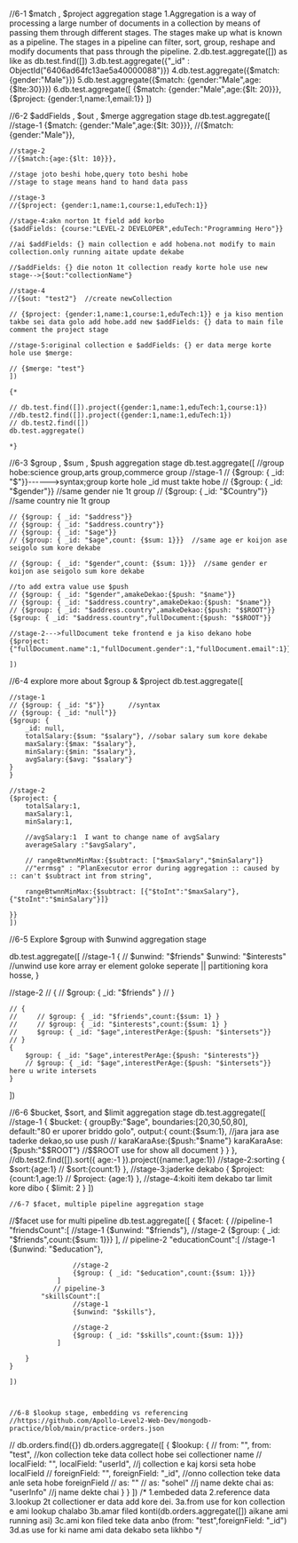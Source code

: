 //6-1 $match , $project aggregation stage
1.Aggregation is a way of processing a large number of documents in a collection by means of passing them through different stages. The stages make up what is known as a pipeline. The stages in a pipeline can filter, sort, group, reshape and modify documents that pass through the pipeline.
2.db.test.aggregate([]) as like as db.test.find([])
3.db.test.aggregate({"_id" : ObjectId("6406ad64fc13ae5a40000088")})
4.db.test.aggregate({$match: {gender:"Male"}})
5.db.test.aggregate({$match: {gender:"Male",age:{$lte:30}}})
6.db.test.aggregate([
{$match: {gender:"Male",age:{$lt: 20}}},
{$project: {gender:1,name:1,email:1}}
])

//6-2 $addFields , $out , $merge aggregation stage
db.test.aggregate([
    //stage-1
    {$match: {gender:"Male",age:{$lt: 30}}},
    //{$match: {gender:"Male"}},

    //stage-2
    //{$match:{age:{$lt: 10}}},

    //stage joto beshi hobe,query toto beshi hobe
    //stage to stage means hand to hand data pass

    //stage-3
    //{$project: {gender:1,name:1,course:1,eduTech:1}}

    //stage-4:akn norton 1t field add korbo
    {$addFields: {course:"LEVEL-2 DEVELOPER",eduTech:"Programming Hero"}}

    //ai $addFields: {} main collection e add hobena.not modify to main collection.only running aitate update dekabe

    //$addFields: {} die noton 1t collection ready korte hole use new stage-->{$out:"collectionName"}

    //stage-4
    //{$out: "test2"}  //create newCollection

    // {$project: {gender:1,name:1,course:1,eduTech:1}} e ja kiso mention takbe sei data golo add hobe.add new $addFields: {} data to main file comment the project stage

    //stage-5:original collection e $addFields: {} er data merge korte hole use $merge:

    // {$merge: "test"}
    ])

    {*

    // db.test.find([]).project({gender:1,name:1,eduTech:1,course:1})
    //db.test2.find([]).project({gender:1,name:1,eduTech:1})
    // db.test2.find([])
    db.test.aggregate()

    *}

//6-3 $group , $sum , $push aggregation stage
db.test.aggregate([
    //group hobe:science group,arts group,commerce group
    //stage-1
    // {$group: { \_id: "$"}}------>syntax;group korte hole _id must takte hobe
    // {$group: { \_id: "$gender"}}   //same gender nie 1t group
    // {$group: { \_id: "$Country"}} //same country nie 1t group

    // {$group: { _id: "$address"}}
    // {$group: { _id: "$address.country"}}
    // {$group: { _id: "$age"}}
    // {$group: { _id: "$age",count: {$sum: 1}}}  //same age er koijon ase seigolo sum kore dekabe

    // {$group: { _id: "$gender",count: {$sum: 1}}}  //same gender er koijon ase seigolo sum kore dekabe

    //to add extra value use $push
    // {$group: { _id: "$gender",amakeDekao:{$push: "$name"}}
    // {$group: { _id: "$address.country",amakeDekao:{$push: "$name"}}
    // {$group: { _id: "$address.country",amakeDekao:{$push: "$$ROOT"}}
    {$group: { _id: "$address.country",fullDocument:{$push: "$$ROOT"}}

    //stage-2--->fullDocument teke frontend e ja kiso dekano hobe
    {$project: {"fullDocument.name":1,"fullDocument.gender":1,"fullDocument.email":1}}

    ])

//6-4 explore more about $group & $project
db.test.aggregate([

    //stage-1
    // {$group: { _id: "$"}}      //syntax
    // {$group: { _id: "null"}}
    {$group: {
        _id: null,
        totalSalary:{$sum: "$salary"}, //sobar salary sum kore dekabe
        maxSalary:{$max: "$salary"},
        minSalary:{$min: "$salary"},
        avgSalary:{$avg: "$salary"}
    }
    }

    //stage-2
    {$project: {
        totalSalary:1,
        maxSalary:1,
        minSalary:1,

        //avgSalary:1  I want to change name of avgSalary
        averageSalary :"$avgSalary",

        // rangeBtwnnMinMax:{$subtract: ["$maxSalary","$minSalary"]}
        //"errmsg" : "PlanExecutor error during aggregation :: caused by :: can't $subtract int from string",

        rangeBtwnnMinMax:{$subtract: [{"$toInt":"$maxSalary"},{"$toInt":"$minSalary"}]}

    }}
    ])

//6-5 Explore $group with $unwind aggregation stage

db.test.aggregate([
//stage-1
{
// $unwind: "$friends"
$unwind: "$interests" //unwind use kore array er element goloke seperate || partitioning kora hosse,
}

//stage-2
// {
// $group: { _id: "$friends" }
// }

    // {
    //     // $group: { _id: "$friends",count:{$sum: 1} }
    //     // $group: { _id: "$interests",count:{$sum: 1} }
    //     $group: { _id: "$age",interestPerAge:{$push: "$intersets"}}
    // }
    {
        $group: { _id: "$age",interestPerAge:{$push: "$interests"}}
        // $group: { _id: "$age",interestPerAge:{$push: "$intersets"}} here u write intersets
    }
])

//6-6 $bucket, $sort, and $limit aggregation stage
db.test.aggregate([
    //stage-1
    {
        $bucket: {
            groupBy:"$age",
            boundaries:[20,30,50,80],
            default:"80 er uporer briddo golo",
            output:{
                count:{$sum:1},
                //jara jara ase taderke dekao,so use push
                // karaKaraAse:{$push:"$name"}
                karaKaraAse:{$push:"$$ROOT"} //$$ROOT use for show all document
            }
        }
    },
    //db.test2.find([]).sort({ age:-1 }).project({name:1,age:1})
    //stage-2:sorting
    {
        $sort:{age:1}
        // $sort:{count:1}
    },
    //stage-3:jaderke dekabo
    {
        $project: {count:1,age:1}
        // $project: {age:1}
    },
    //stage-4:koiti item dekabo tar limit kore dibo
    {
        $limit: 2
    }
    ])

    //6-7 $facet, multiple pipeline aggregation stage
//$facet use for multi pipeline
db.test.aggregate([
    {
        $facet: {
            //pipeline-1
            "friendsCount":[
                //stage-1
                    {$unwind: "$friends"},
                //stage-2
                    {$group: { _id: "$friends",count:{$sum: 1}}}
                ],
               // pipeline-2
            "educationCount":[
                    //stage-1
                    {$unwind: "$education"},
                    
                    //stage-2
                    {$group: { _id: "$education",count:{$sum: 1}}}
                ]
               // pipeline-3
            "skillsCount":[
                    //stage-1
                    {$unwind: "$skills"},
                    
                    //stage-2
                    {$group: { _id: "$skills",count:{$sum: 1}}}
                ]
        
        }
    }
    
    ])



    //6-8 $lookup stage, embedding vs referencing
    //https://github.com/Apollo-Level2-Web-Dev/mongodb-practice/blob/main/practice-orders.json
// db.orders.find({})
db.orders.aggregate([
    {
        $lookup: {
            //   from: "<collection to join>",
               from: "test", //kon collection teke data collect hobe sei collectioner name
            //   localField: "<field from the input documents>",
               localField: "userId", //j collection e kaj korsi seta hobe localField
            //   foreignField: "<field from the documents of the from collection>", 
               foreignField: "_id", //onno collection teke data anle seta hobe foreignField
            //   as: "<output array field>"
            //   as: "sohel" //j name dekte chai
               as: "userInfo" //j name dekte chai
             }
    }
    ])
    /*
    1.embeded data
    2.reference data
    3.lookup 2t collectioner er data add kore dei.
    3a.from use for kon collection e ami lookup chalabo
    3b.amar filed konti(db.orders.aggregate([]) aikane ami running asi)
    3c.ami kon filed teke data anbo (from: "test",foreignField: "_id")
    3d.as use for ki name ami data dekabo seta likhbo
    */